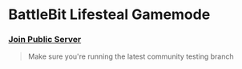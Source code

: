 # BattleBit Lifesteal Gamemode

### [Join Public Server](steam://connect/45.93.250.212:29999)
> Make sure you're running the latest community testing branch